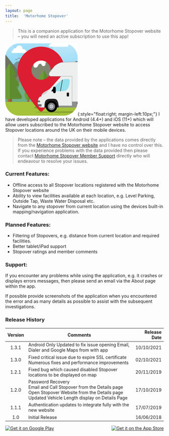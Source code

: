 ```yaml
---
layout: page
title:  'Motorhome Stopover'
---
```

> This is a companion application for the Motorhome Stopover website – you will need an active subscription to use this app!

![motorhome stopover app icon](/assets/images/mhs_app_icon.png){:style="float:right; margin-left:10px;"}
I have developed applications for Android (4.4+) and iOS (11+) which will allow users subscribed to the Motorhome Stopover website to access Stopover locations around the UK on their mobile devices.

> Please note – the data provided by the applications comes directly from the <a href='https://www.motorhomestopover.co.uk/' target='_blank'>Motorhome Stopover website</a> and I have no control over this. If you experience problems with the data provided then please contact <a href='mailto:mail@motorhomestopover.co.uk' subject='Motorhome Stopover Support' target='_blank'>Motorhome Stopover Member Support</a> directly who will endeavour to resolve your issues.

### Current Features:

- Offline access to all Stopover locations registered with the Motorhome Stopover website
- Ability to view facilities available at each location, e.g. Level Parking, Outside Tap, Waste Water Disposal etc.
- Navigate to any stopover from current location using the devices built-in mapping/navigation application.

### Planned Features:

- Filtering of Stopovers, e.g. distance from current location and required facilities.
- Better tablet/iPad support
- Stopover ratings and member comments

### Support:

If you encounter any problems while using the application, e.g. it crashes or displays errors messages, then please send an email via the About page within the app.

If possible provide screenshots of the application when you encountered the error and as many details as possible to assist with the subsequent investigations.

### Release History

|Version|Comments|Release Date|
|:-----:|--------|-----------:|
|1.3.1|Android Only	Updated to fix issue opening Email, Dialer and Google Maps from with app|10/10/2021|
|1.3.0|Fixed critical issue due to expire SSL certificate<br>Numerous fixes and performance improvements|02/10/2021|
|1.2.1|Fixed bug which caused disabled Stopover locations to be displayed on map|20/11/2019|
|1.2.0|Password Recovery<br>Email and Call Stopover from the Details page<br>Open Stopover Website from the Details page<br>Updated Vehicle Length display on Details Page|17/10/2019|
|1.1.1|Authentication updates to integrate fully with the new website|17/07/2019|
|1.0|Initial Release|16/06/2018|

<a href="https://play.google.com/store/apps/details?id=com.onthefencedevelopment.mhs" target="_blank" style="float: left;">
    <img alt="Get it on Google Play" style="height: 100px" src="{{ '/assets/images/get-it-on-google-play.png' | relative_url }}"/>
</a>

<a href="https://apps.apple.com/us/app/motorhome-stopover/id1389793428" target="_blank" style="float: right;">
    <img alt="Get it on the App Store" style="height: 100px" src="{{ '/assets/images/get-it-on-app-store.svg' | relative_url }}"/>
</a>

<div style="clear: both;"></div>